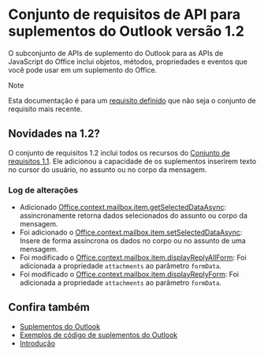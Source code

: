# <a name="outlook-add-in-api-requirement-set-12"></a>Conjunto de requisitos de API para suplementos do Outlook versão 1.2

O subconjunto de APIs de suplemento do Outlook para as APIs de JavaScript do Office inclui objetos, métodos, propriedades e eventos que você pode usar em um suplemento do Office.

> [!NOTE]
> Esta documentação é para um [requisito definido](/javascript/office/requirement-sets/outlook-api-requirement-sets) que não seja o conjunto de requisito mais recente. 

## <a name="whats-new-in-12"></a>Novidades na 1.2?

O conjunto de requisitos 1.2 inclui todos os recursos do [Conjunto de requisitos 1.1](../requirement-set-1.1/outlook-requirement-set-1.1.md). Ele adicionou a capacidade de os suplementos inserirem texto no cursor do usuário, no assunto ou no corpo da mensagem.

### <a name="change-log"></a>Log de alterações

- Adicionado [Office.context.mailbox.item.getSelectedDataAsync](office.context.mailbox.item.md#getselecteddataasynccoerciontype-options-callback--string): assincronamente retorna dados selecionados do assunto ou corpo da mensagem.
- Foi adicionado o [Office.context.mailbox.item.setSelectedDataAsync](office.context.mailbox.item.md#setselecteddataasyncdata-options-callback): Insere de forma assíncrona os dados no corpo ou no assunto de uma mensagem.
- Foi modificado o [Office.context.mailbox.item.displayReplyAllForm](office.context.mailbox.item.md#displayreplyallformformdata): Foi adicionada a propriedade `attachments` ao parâmetro `formData`.
- Foi modificado o [Office.context.mailbox.item.displayReplyForm](office.context.mailbox.item.md#displayreplyformformdata): Foi adicionada a propriedade `attachments` ao parâmetro `formData`.

## <a name="see-also"></a>Confira também

- 
  [Suplementos do Outlook](https://docs.microsoft.com/outlook/add-ins/)
- [Exemplos de código de suplementos do Outlook](https://developer.microsoft.com/outlook/gallery/?filterBy=Outlook,Samples,Add-ins)
- [Introdução](https://docs.microsoft.com/outlook/add-ins/quick-start)